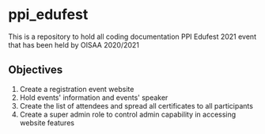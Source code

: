 # ppi_edufest
This is a repository to hold all coding documentation PPI Edufest 2021 event that has been held by OISAA 2020/2021

## Objectives
1. Create a registration event website
2. Hold events' information and events' speaker
3. Create the list of attendees and spread all certificates to all participants
4. Create a super admin role to control admin capability in accessing website features
